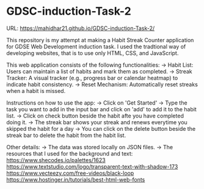 # GDSC-induction-Task-2

URL: https://mahidhar21.github.io/GDSC-induction-Task-2/

This repository is my attempt at making a Habit Streak Counter application for GDSE Web Development induction task. 
I used the tradtional way of developing websites, that is to use only HTML, CSS, and JavaScript.

This web application consists of the following functionalities:
-> Habit List: Users can maintain a list of habits and mark them as completed.
-> Streak Tracker: A visual tracker (e.g., progress bar or calendar heatmap) to indicate habit consistency.
-> Reset Mechanism: Automatically reset streaks when a habit is missed.

Instructions on how to use the app:
-> Click on 'Get Started'
-> Type the task you want to add in the input bar and click on 'add' to add it to the habit list.
-> Click on check button beside the habit afte you have completed doing it.
-> The streak bar shows your streak and renews everytime you skipped the habit for a day
-> You can click on the delete button beside the streak bar to delete the habit from the habit list.

Other details:
-> The data was stored locally on JSON files.
-> The resources that I used for the background and text:
    https://www.shecodes.io/palettes/1623
    https://www.textstudio.com/logo/transparent-text-with-shadow-173
    https://www.vecteezy.com/free-videos/black-loop
    https://www.hostinger.in/tutorials/best-html-web-fonts
